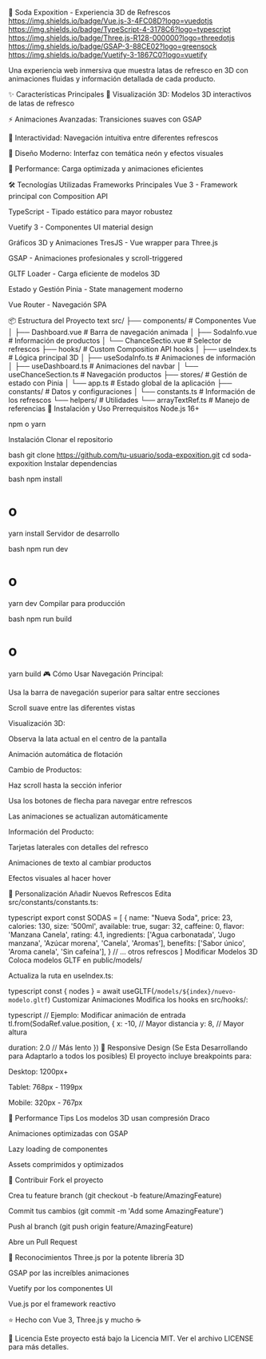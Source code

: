 🥤 Soda Expoxition - Experiencia 3D de Refrescos
https://img.shields.io/badge/Vue.js-3-4FC08D?logo=vuedotjs
https://img.shields.io/badge/TypeScript-4-3178C6?logo=typescript
https://img.shields.io/badge/Three.js-R128-000000?logo=threedotjs
https://img.shields.io/badge/GSAP-3-88CE02?logo=greensock
https://img.shields.io/badge/Vuetify-3-1867C0?logo=vuetify

Una experiencia web inmersiva que muestra latas de refresco en 3D con animaciones fluidas y información detallada de cada producto.

✨ Características Principales
🎨 Visualización 3D: Modelos 3D interactivos de latas de refresco

⚡ Animaciones Avanzadas: Transiciones suaves con GSAP

📱 Interactividad: Navegación intuitiva entre diferentes refrescos

🎨 Diseño Moderno: Interfaz con temática neón y efectos visuales

🚀 Performance: Carga optimizada y animaciones eficientes

🛠️ Tecnologías Utilizadas
Frameworks Principales
Vue 3 - Framework principal con Composition API

TypeScript - Tipado estático para mayor robustez

Vuetify 3 - Componentes UI material design

Gráficos 3D y Animaciones
TresJS - Vue wrapper para Three.js

GSAP - Animaciones profesionales y scroll-triggered

GLTF Loader - Carga eficiente de modelos 3D

Estado y Gestión
Pinia - State management moderno

Vue Router - Navegación SPA

📦 Estructura del Proyecto
text
src/
├── components/          # Componentes Vue
│   ├── Dashboard.vue   # Barra de navegación animada
│   ├── SodaInfo.vue    # Información de productos
│   └── ChanceSectio.vue # Selector de refrescos
├── hooks/              # Custom Composition API hooks
│   ├── useIndex.ts     # Lógica principal 3D
│   ├── useSodaInfo.ts  # Animaciones de información
│   ├── useDashboard.ts # Animaciones del navbar
│   └── useChanceSection.ts # Navegación productos
├── stores/             # Gestión de estado con Pinia
│   └── app.ts         # Estado global de la aplicación
├── constants/          # Datos y configuraciones
│   └── constants.ts   # Información de los refrescos
└── helpers/            # Utilidades
    └── arrayTextRef.ts # Manejo de referencias
🚀 Instalación y Uso
Prerrequisitos
Node.js 16+

npm o yarn

Instalación
Clonar el repositorio

bash
git clone https://github.com/tu-usuario/soda-expoxition.git
cd soda-expoxition
Instalar dependencias

bash
npm install
# o
yarn install
Servidor de desarrollo

bash
npm run dev
# o
yarn dev
Compilar para producción

bash
npm run build
# o
yarn build
🎮 Cómo Usar
Navegación Principal:

Usa la barra de navegación superior para saltar entre secciones

Scroll suave entre las diferentes vistas

Visualización 3D:

Observa la lata actual en el centro de la pantalla

Animación automática de flotación

Cambio de Productos:

Haz scroll hasta la sección inferior

Usa los botones de flecha para navegar entre refrescos

Las animaciones se actualizan automáticamente

Información del Producto:

Tarjetas laterales con detalles del refresco

Animaciones de texto al cambiar productos

Efectos visuales al hacer hover

🎨 Personalización
Añadir Nuevos Refrescos
Edita src/constants/constants.ts:

typescript
export const SODAS = [
  {
    name: "Nueva Soda",
    price: 23,
    calories: 130,
    size: '500ml',
    available: true,
    sugar: 32,
    caffeine: 0,
    flavor: 'Manzana Canela',
    rating: 4.1,
    ingredients: ['Agua carbonatada', 'Jugo manzana', 'Azúcar morena', 'Canela', 'Aromas'],
    benefits: ['Sabor único', 'Aroma canela', 'Sin cafeína'],
  }
  // ... otros refrescos
]
Modificar Modelos 3D
Coloca modelos GLTF en public/models/

Actualiza la ruta en useIndex.ts:

typescript
const { nodes } = await useGLTF(`/models/${index}/nuevo-modelo.gltf`)
Customizar Animaciones
Modifica los hooks en src/hooks/:

typescript
// Ejemplo: Modificar animación de entrada
tl.from(SodaRef.value.position, {
  x: -10, // Mayor distancia
  y: 8,   // Mayor altura
  
  duration: 2.0 // Más lento
})
📱 Responsive Design (Se Esta Desarrollando para Adaptarlo a todos los posibles)
El proyecto incluye breakpoints para:

Desktop: 1200px+

Tablet: 768px - 1199px

Mobile: 320px - 767px

🚀 Performance Tips
Los modelos 3D usan compresión Draco

Animaciones optimizadas con GSAP

Lazy loading de componentes

Assets comprimidos y optimizados

🤝 Contribuir
Fork el proyecto

Crea tu feature branch (git checkout -b feature/AmazingFeature)

Commit tus cambios (git commit -m 'Add some AmazingFeature')

Push al branch (git push origin feature/AmazingFeature)

Abre un Pull Request


🙌 Reconocimientos
Three.js por la potente librería 3D

GSAP por las increíbles animaciones

Vuetify por los componentes UI

Vue.js por el framework reactivo


⭐️ Hecho con Vue 3, Three.js y mucho ☕️

📄 Licencia
Este proyecto está bajo la Licencia MIT. Ver el archivo LICENSE para más detalles.

